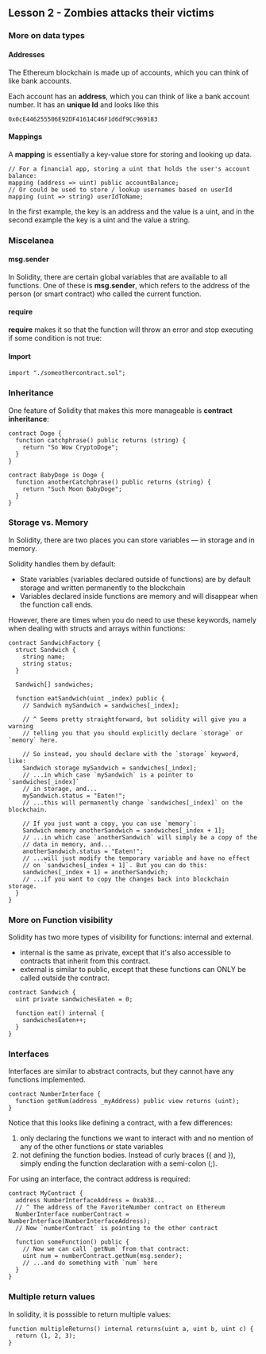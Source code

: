 ## Lesson 2 - Zombies attacks their victims

### More on data types

#### Addresses
The Ethereum blockchain is made up of accounts, which you can think of like bank accounts.

Each account has an **address**, which you can think of like a bank account number. It has an **unique Id** and looks like this
```
0x0cE446255506E92DF41614C46F1d6df9Cc969183
```

#### Mappings

A **mapping** is essentially a key-value store for storing and looking up data.
```
// For a financial app, storing a uint that holds the user's account balance:
mapping (address => uint) public accountBalance;
// Or could be used to store / lookup usernames based on userId
mapping (uint => string) userIdToName;
```

In the first example, the key is an address and the value is a uint, and in the second example the key is a uint and the value a string.

### Miscelanea

#### msg.sender

In Solidity, there are certain global variables that are available to all functions. One of these is **msg.sender**, which refers to the address of the person (or smart contract) who called the current function.

#### require

**require** makes it so that the function will throw an error and stop executing if some condition is not true:

#### Import

```
import "./someothercontract.sol";
```

### Inheritance

One feature of Solidity that makes this more manageable is **contract inheritance**:

```
contract Doge {
  function catchphrase() public returns (string) {
    return "So Wow CryptoDoge";
  }
}

contract BabyDoge is Doge {
  function anotherCatchphrase() public returns (string) {
    return "Such Moon BabyDoge";
  }
}
```

### Storage vs. Memory

In Solidity, there are two places you can store variables — in storage and in memory.

Solidity handles them by default:
 * State variables (variables declared outside of functions) are by default storage and written permanently to the blockchain
 * Variables declared inside functions are memory and will disappear when the function call ends.

However, there are times when you do need to use these keywords, namely when dealing with structs and arrays within functions:

```
contract SandwichFactory {
  struct Sandwich {
    string name;
    string status;
  }

  Sandwich[] sandwiches;

  function eatSandwich(uint _index) public {
    // Sandwich mySandwich = sandwiches[_index];

    // ^ Seems pretty straightforward, but solidity will give you a warning
    // telling you that you should explicitly declare `storage` or `memory` here.

    // So instead, you should declare with the `storage` keyword, like:
    Sandwich storage mySandwich = sandwiches[_index];
    // ...in which case `mySandwich` is a pointer to `sandwiches[_index]`
    // in storage, and...
    mySandwich.status = "Eaten!";
    // ...this will permanently change `sandwiches[_index]` on the blockchain.

    // If you just want a copy, you can use `memory`:
    Sandwich memory anotherSandwich = sandwiches[_index + 1];
    // ...in which case `anotherSandwich` will simply be a copy of the 
    // data in memory, and...
    anotherSandwich.status = "Eaten!";
    // ...will just modify the temporary variable and have no effect 
    // on `sandwiches[_index + 1]`. But you can do this:
    sandwiches[_index + 1] = anotherSandwich;
    // ...if you want to copy the changes back into blockchain storage.
  }
}
```

### More on Function visibility

Solidity has two more types of visibility for functions: internal and external.
* internal is the same as private, except that it's also accessible to contracts that inherit from this contract.
* external is similar to public, except that these functions can ONLY be called outside the contract.

```
contract Sandwich {
  uint private sandwichesEaten = 0;

  function eat() internal {
    sandwichesEaten++;
  }
}
```

### Interfaces

Interfaces are similar to abstract contracts, but they cannot have any functions implemented.

```
contract NumberInterface {
  function getNum(address _myAddress) public view returns (uint);
}
```

Notice that this looks like defining a contract, with a few differences:
 1. only declaring the functions we want to interact with and no mention of any of the other functions or state variables
 2. not defining the function bodies. Instead of curly braces ({ and }), simply ending the function declaration with a semi-colon (;).

For using an interface, the contract address is required:
```
contract MyContract {
  address NumberInterfaceAddress = 0xab38... 
  // ^ The address of the FavoriteNumber contract on Ethereum
  NumberInterface numberContract = NumberInterface(NumberInterfaceAddress);
  // Now `numberContract` is pointing to the other contract

  function someFunction() public {
    // Now we can call `getNum` from that contract:
    uint num = numberContract.getNum(msg.sender);
    // ...and do something with `num` here
  }
}
```

### Multiple return values

In solidity, it is posssible to return multiple values:
```
function multipleReturns() internal returns(uint a, uint b, uint c) {
  return (1, 2, 3);
}
```